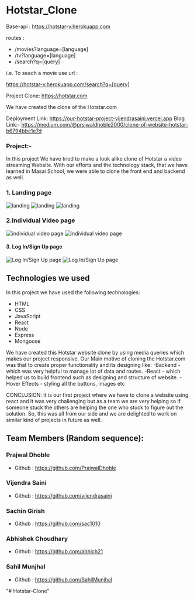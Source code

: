 
# Hotstar_Clone

Base-api : https://hotstar-v.herokuapp.com

routes : 
<ul>
    <li>/movies?language=[language]</li>
    <li>/tv?language=[language]</li>
    <li>/search?q=[query] </li>
</ul>
i.e.
To seach a movie use url :

https://hotstar-v.herokuapp.com/search?q=[query]


Project Clone: https://hotstar.com

We have created the clone of the Hotstar.com

Deployment Link: https://our-hotstar-project-vijendrasaini.vercel.app
Blog Link:- https://medium.com/@prsjwaldhoble2000/clone-of-website-hotstar-b6794bbc1e7d


### Project:-
In this project We have tried to make a look alike clone of Hotstar a video streaming Website. With our efforts and the technology stack, that we have learned in Masai School, we were able to clone the front end and backend as well.

### 1. Landing page
![landing](https://github.com/abhich21/Hotstar-Clone/blob/main/Screenshots/lanhot.png)
![landing](https://github.com/abhich21/Hotstar-Clone/blob/main/Screenshots/Screenshot%20(2182).png)
![landing](https://github.com/abhich21/Hotstar-Clone/blob/main/Screenshots/Screenshot%20(613).png)


### 2.Individual Video page
![individual video page](https://github.com/abhich21/Hotstar-Clone/blob/main/Screenshots/Screenshot%20(615).png)
![individual video page](https://github.com/abhich21/Hotstar-Clone/blob/main/Screenshots/Screenshot%20(2186).png)


#### 3. Log In/Sign Up page
![Log In/Sign Up page](https://github.com/abhich21/Hotstar-Clone/blob/main/Screenshots/Screenshot%20(2183).png)
![Log In/Sign Up page](https://github.com/abhich21/Hotstar-Clone/blob/main/Screenshots/Screenshot%20(2188).png)



## Technologies we used

In this project we have used the following technologies:

- HTML
- CSS
- JavaScript
- React
- Node
- Express
- Mongoose

We have created this Hotstar website clone by using media queries which makes our project responsive.
Our Main motive of cloning the Hotstar.com was that to create proper functionality and its designing like:
  -Backend - which was very helpful to manage lot of data and routes.
  -React - which helped us to build frontend such as designing and structure of website.
  -Hover Effects - styling all the buttons, images etc


CONCLUSION:
It is our first project where we have to clone a website using react and it was very challenging but as a team we are very helping so if someone stuck the others are helping the one who stuck to figure out the solution.
So, this was all from our side and we are delighted to work on similar kind of projects in future as well.

## Team Members (Random sequence):

### Prajwal Dhoble
- Github : https://github.com/PrajwalDhoble

### Vijendra Saini
- Github :  https://github.com/vijendrasaini

### Sachin Girish
- Github : https://github.com/sac1010

### Abhishek Choudhary
- Github : https://github.com/abhich21

### Sahil Munjhal
- Github : https://github.com/SahilMunjhal
 
"# Hotstar-Clone" 

